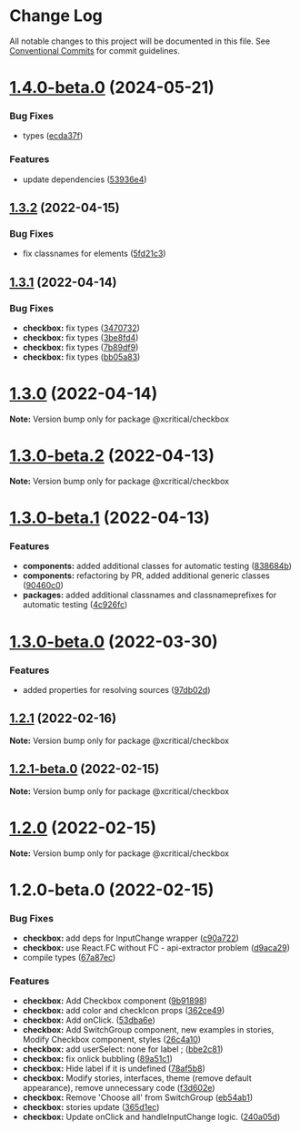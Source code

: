 # Change Log

All notable changes to this project will be documented in this file.
See [Conventional Commits](https://conventionalcommits.org) for commit guidelines.

# [1.4.0-beta.0](https://github.com/xcritical-software/xc-front-kit/compare/@xcritical/checkbox@1.3.2...@xcritical/checkbox@1.4.0-beta.0) (2024-05-21)

### Bug Fixes

- types ([ecda37f](https://github.com/xcritical-software/xc-front-kit/commit/ecda37f19520913819f0e8afb2a5fe11447ea93f))

### Features

- update dependencies ([53936e4](https://github.com/xcritical-software/xc-front-kit/commit/53936e4a6e0d31fd977829525117525cb977a970))

## [1.3.2](https://github.com/xcritical-software/xc-front-kit/compare/@xcritical/checkbox@1.3.1...@xcritical/checkbox@1.3.2) (2022-04-15)

### Bug Fixes

- fix classnames for elements ([5fd21c3](https://github.com/xcritical-software/xc-front-kit/commit/5fd21c30523ba96ebddbe040285e8842d68595fc))

## [1.3.1](https://github.com/xcritical-software/xc-front-kit/compare/@xcritical/checkbox@1.3.0...@xcritical/checkbox@1.3.1) (2022-04-14)

### Bug Fixes

- **checkbox:** fix types ([3470732](https://github.com/xcritical-software/xc-front-kit/commit/3470732e0f2d932826e6c0720c6db1d3903e5df8))
- **checkbox:** fix types ([3be8fd4](https://github.com/xcritical-software/xc-front-kit/commit/3be8fd4f97021aa27116144f7949303a8ad95c6a))
- **checkbox:** fix types ([7b89df9](https://github.com/xcritical-software/xc-front-kit/commit/7b89df9986d26f3f5e43dca4e571b289c5b16552))
- **checkbox:** fix types ([bb05a83](https://github.com/xcritical-software/xc-front-kit/commit/bb05a837eb88d8addffa0227ce41129a97304b05))

# [1.3.0](https://github.com/xcritical-software/xc-front-kit/compare/@xcritical/checkbox@1.3.0-beta.2...@xcritical/checkbox@1.3.0) (2022-04-14)

**Note:** Version bump only for package @xcritical/checkbox

# [1.3.0-beta.2](https://github.com/xcritical-software/xc-front-kit/compare/@xcritical/checkbox@1.3.0-beta.1...@xcritical/checkbox@1.3.0-beta.2) (2022-04-13)

**Note:** Version bump only for package @xcritical/checkbox

# [1.3.0-beta.1](https://github.com/xcritical-software/xc-front-kit/compare/@xcritical/checkbox@1.3.0-beta.0...@xcritical/checkbox@1.3.0-beta.1) (2022-04-13)

### Features

- **components:** added additional classes for automatic testing ([838684b](https://github.com/xcritical-software/xc-front-kit/commit/838684b1e96cd2a9a40620e7a67cb49b78c594b1))
- **components:** refactoring by PR, added additional generic classes ([90460c0](https://github.com/xcritical-software/xc-front-kit/commit/90460c0a573d606cd0956e526c81b068842c0685))
- **packages:** added additional classnames and classnameprefixes for automatic testing ([4c926fc](https://github.com/xcritical-software/xc-front-kit/commit/4c926fc7439650c7f0a71bcda6c06a4810e41276))

# [1.3.0-beta.0](https://github.com/xcritical-software/xc-front-kit/compare/@xcritical/checkbox@1.2.1...@xcritical/checkbox@1.3.0-beta.0) (2022-03-30)

### Features

- added properties for resolving sources ([97db02d](https://github.com/xcritical-software/xc-front-kit/commit/97db02d3db87f45c151befbdb3d6e43f44d66997))

## [1.2.1](https://github.com/xcritical-software/xc-front-kit/compare/@xcritical/checkbox@1.2.1-beta.0...@xcritical/checkbox@1.2.1) (2022-02-16)

**Note:** Version bump only for package @xcritical/checkbox

## [1.2.1-beta.0](https://github.com/xcritical-software/xc-front-kit/compare/@xcritical/checkbox@1.2.0...@xcritical/checkbox@1.2.1-beta.0) (2022-02-15)

**Note:** Version bump only for package @xcritical/checkbox

# [1.2.0](https://github.com/xcritical-software/xc-front-kit/compare/@xcritical/checkbox@1.2.0-beta.0...@xcritical/checkbox@1.2.0) (2022-02-15)

**Note:** Version bump only for package @xcritical/checkbox

# 1.2.0-beta.0 (2022-02-15)

### Bug Fixes

- **checkbox:** add deps for InputChange wrapper ([c90a722](https://github.com/xcritical-software/xc-front-kit/commit/c90a722aaa60af01428abc90faa03bc018341975))
- **checkbox:** use React.FC without FC - api-extractor problem ([d9aca29](https://github.com/xcritical-software/xc-front-kit/commit/d9aca297dd6f5e121a9aa7351486a65e848e5519))
- compile types ([67a87ec](https://github.com/xcritical-software/xc-front-kit/commit/67a87ecdec159e9f613a0836ee4189c508ef7f7e))

### Features

- **checkbox:** Add Checkbox component ([9b91898](https://github.com/xcritical-software/xc-front-kit/commit/9b91898105559d44e812caa0d41eeb2a71143382))
- **checkbox:** add color and checkIcon props ([362ce49](https://github.com/xcritical-software/xc-front-kit/commit/362ce49313d5e26a12ece3a997b6103dc79a1e75))
- **checkbox:** Add onClick. ([53dba6e](https://github.com/xcritical-software/xc-front-kit/commit/53dba6e6d9683720f0be06994cce11b6388346b2))
- **checkbox:** Add SwitchGroup component, new examples in stories, Modify Checkbox component, styles ([26c4a10](https://github.com/xcritical-software/xc-front-kit/commit/26c4a104392a2120e6a8723da3d79aefb0dab25c))
- **checkbox:** add userSelect: none for label ; ([bbe2c81](https://github.com/xcritical-software/xc-front-kit/commit/bbe2c81f6e167db277f2ac2b9cdbe7838e62c70d))
- **checkbox:** fix onlick bubbling ([89a51c1](https://github.com/xcritical-software/xc-front-kit/commit/89a51c13ba0c7eddd8d67e3b75f88f1052df4861))
- **checkbox:** Hide label if it is undefined ([78af5b8](https://github.com/xcritical-software/xc-front-kit/commit/78af5b8ece679ca0717666c37a2a01be788d96e9))
- **checkbox:** Modify stories, interfaces, theme (remove default appearance), remove unnecessary code ([f3d602e](https://github.com/xcritical-software/xc-front-kit/commit/f3d602e812b395247e8d33b186cdd3b227e2298e))
- **checkbox:** Remove 'Choose all' from SwitchGroup ([eb54ab1](https://github.com/xcritical-software/xc-front-kit/commit/eb54ab11874c0b59a8178c57a2ef7fbafff2d338))
- **checkbox:** stories update ([365d1ec](https://github.com/xcritical-software/xc-front-kit/commit/365d1ec1bb35150fafbf653b5b9aba343fdf7585))
- **checkbox:** Update onClick and handleInputChange logic. ([240a05d](https://github.com/xcritical-software/xc-front-kit/commit/240a05df73fb5c386fb779811c59fd27383eb488))
